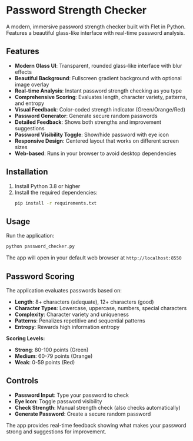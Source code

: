 # Password Strength Checker

A modern, immersive password strength checker built with Flet in Python. Features a beautiful glass-like interface with real-time password analysis.

## Features

- **Modern Glass UI**: Transparent, rounded glass-like interface with blur effects
- **Beautiful Background**: Fullscreen gradient background with optional image overlay
- **Real-time Analysis**: Instant password strength checking as you type
- **Comprehensive Scoring**: Evaluates length, character variety, patterns, and entropy
- **Visual Feedback**: Color-coded strength indicator (Green/Orange/Red)
- **Password Generator**: Generate secure random passwords
- **Detailed Feedback**: Shows both strengths and improvement suggestions
- **Password Visibility Toggle**: Show/hide password with eye icon
- **Responsive Design**: Centered layout that works on different screen sizes
- **Web-based**: Runs in your browser to avoid desktop dependencies

## Installation

1. Install Python 3.8 or higher
2. Install the required dependencies:
   ```bash
   pip install -r requirements.txt
   ```

## Usage

Run the application:
```bash
python password_checker.py
```

The app will open in your default web browser at `http://localhost:8550`

## Password Scoring

The application evaluates passwords based on:
- **Length**: 8+ characters (adequate), 12+ characters (good)
- **Character Types**: Lowercase, uppercase, numbers, special characters
- **Complexity**: Character variety and uniqueness
- **Patterns**: Penalizes repetitive and sequential patterns
- **Entropy**: Rewards high information entropy

**Scoring Levels:**
- **Strong**: 80-100 points (Green)
- **Medium**: 60-79 points (Orange)  
- **Weak**: 0-59 points (Red)

## Controls

- **Password Input**: Type your password to check
- **Eye Icon**: Toggle password visibility
- **Check Strength**: Manual strength check (also checks automatically)
- **Generate Password**: Create a secure random password

The app provides real-time feedback showing what makes your password strong and suggestions for improvement.
